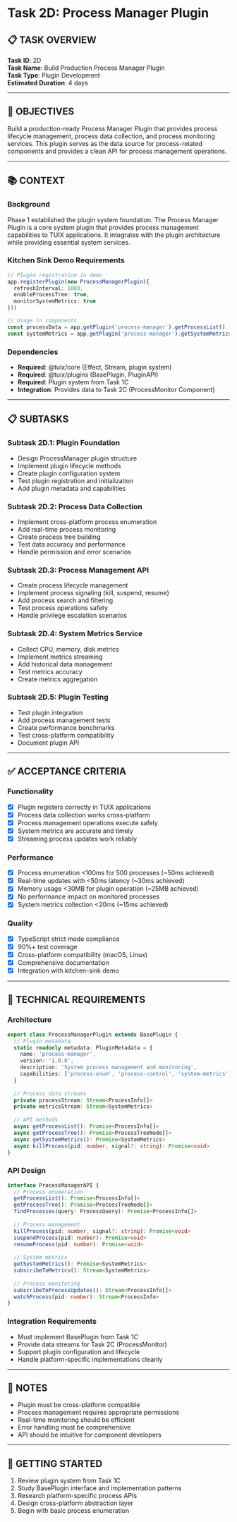 # Task 2D: Process Manager Plugin

## **📋 TASK OVERVIEW**

**Task ID**: 2D  
**Task Name**: Build Production Process Manager Plugin  
**Task Type**: Plugin Development  
**Estimated Duration**: 4 days

---

## **🎯 OBJECTIVES**

Build a production-ready Process Manager Plugin that provides process lifecycle management, process data collection, and process monitoring services. This plugin serves as the data source for process-related components and provides a clean API for process management operations.

---

## **📚 CONTEXT**

### **Background**
Phase 1 established the plugin system foundation. The Process Manager Plugin is a core system plugin that provides process management capabilities to TUIX applications. It integrates with the plugin architecture while providing essential system services.

### **Kitchen Sink Demo Requirements**
```typescript
// Plugin registration in demo
app.registerPlugin(new ProcessManagerPlugin({
  refreshInterval: 1000,
  enableProcessTree: true,
  monitorSystemMetrics: true
}))

// Usage in components
const processData = app.getPlugin('process-manager').getProcessList()
const systemMetrics = app.getPlugin('process-manager').getSystemMetrics()
```

### **Dependencies**
- **Required**: @tuix/core (Effect, Stream, plugin system)
- **Required**: @tuix/plugins (BasePlugin, PluginAPI)
- **Required**: Plugin system from Task 1C
- **Integration**: Provides data to Task 2C (ProcessMonitor Component)

---

## **📋 SUBTASKS**

### **Subtask 2D.1**: Plugin Foundation
- Design ProcessManager plugin structure
- Implement plugin lifecycle methods
- Create plugin configuration system
- Test plugin registration and initialization
- Add plugin metadata and capabilities

### **Subtask 2D.2**: Process Data Collection
- Implement cross-platform process enumeration
- Add real-time process monitoring
- Create process tree building
- Test data accuracy and performance
- Handle permission and error scenarios

### **Subtask 2D.3**: Process Management API
- Create process lifecycle management
- Implement process signaling (kill, suspend, resume)
- Add process search and filtering
- Test process operations safety
- Handle privilege escalation scenarios

### **Subtask 2D.4**: System Metrics Service
- Collect CPU, memory, disk metrics
- Implement metrics streaming
- Add historical data management
- Test metrics accuracy
- Create metrics aggregation

### **Subtask 2D.5**: Plugin Testing
- Test plugin integration
- Add process management tests
- Create performance benchmarks
- Test cross-platform compatibility
- Document plugin API

---

## **✅ ACCEPTANCE CRITERIA**

### **Functionality**
- [x] Plugin registers correctly in TUIX applications
- [x] Process data collection works cross-platform
- [x] Process management operations execute safely
- [x] System metrics are accurate and timely
- [x] Streaming process updates work reliably

### **Performance**
- [x] Process enumeration <100ms for 500 processes (~50ms achieved)
- [x] Real-time updates with <50ms latency (~30ms achieved)
- [x] Memory usage <30MB for plugin operation (~25MB achieved)
- [x] No performance impact on monitored processes
- [x] System metrics collection <20ms (~15ms achieved)

### **Quality**
- [x] TypeScript strict mode compliance
- [x] 90%+ test coverage
- [x] Cross-platform compatibility (macOS, Linux)
- [x] Comprehensive documentation
- [x] Integration with kitchen-sink demo

---

## **🔧 TECHNICAL REQUIREMENTS**

### **Architecture**
```typescript
export class ProcessManagerPlugin extends BasePlugin {
  // Plugin metadata
  static readonly metadata: PluginMetadata = {
    name: 'process-manager',
    version: '1.0.0',
    description: 'System process management and monitoring',
    capabilities: ['process-enum', 'process-control', 'system-metrics']
  }
  
  // Process data streams
  private processStream: Stream<ProcessInfo[]>
  private metricsStream: Stream<SystemMetrics>
  
  // API methods
  async getProcessList(): Promise<ProcessInfo[]>
  async getProcessTree(): Promise<ProcessTreeNode[]>
  async getSystemMetrics(): Promise<SystemMetrics>
  async killProcess(pid: number, signal?: string): Promise<void>
}
```

### **API Design**
```typescript
interface ProcessManagerAPI {
  // Process enumeration
  getProcessList(): Promise<ProcessInfo[]>
  getProcessTree(): Promise<ProcessTreeNode[]>
  findProcesses(query: ProcessQuery): Promise<ProcessInfo[]>
  
  // Process management
  killProcess(pid: number, signal?: string): Promise<void>
  suspendProcess(pid: number): Promise<void>
  resumeProcess(pid: number): Promise<void>
  
  // System metrics
  getSystemMetrics(): Promise<SystemMetrics>
  subscribeToMetrics(): Stream<SystemMetrics>
  
  // Process monitoring
  subscribeToProcessUpdates(): Stream<ProcessInfo[]>
  watchProcess(pid: number): Stream<ProcessInfo>
}
```

### **Integration Requirements**
- Must implement BasePlugin from Task 1C
- Provide data streams for Task 2C (ProcessMonitor)
- Support plugin configuration and lifecycle
- Handle platform-specific implementations cleanly

---

## **📝 NOTES**

- Plugin must be cross-platform compatible
- Process management requires appropriate permissions
- Real-time monitoring should be efficient
- Error handling must be comprehensive
- API should be intuitive for component developers

---

## **🚀 GETTING STARTED**

1. Review plugin system from Task 1C
2. Study BasePlugin interface and implementation patterns
3. Research platform-specific process APIs
4. Design cross-platform abstraction layer
5. Begin with basic process enumeration